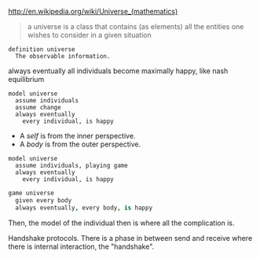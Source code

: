 
http://en.wikipedia.org/wiki/Universe_(mathematics)

> a universe is a class that contains (as elements) all the entities one wishes to consider in a given situation

```
definition universe
  The observable information.
```

always eventually all individuals become maximally happy, like nash equilibrium

```
model universe
  assume individuals
  assume change
  always eventually
    every individual, is happy
```

- A _self_ is from the inner perspective.
- A _body_ is from the outer perspective.

```
model universe
  assume individuals, playing game
  always eventually
    every individual, is happy
```

```coffee
game universe
  given every body
  always eventually, every body, is happy
```

Then, the model of the individual then is where all the complication is.

Handshake protocols. There is a phase in between send and receive where there is internal interaction, the "handshake".
